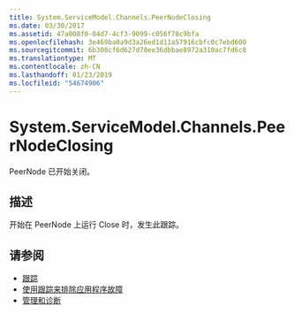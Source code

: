 ```yaml
---
title: System.ServiceModel.Channels.PeerNodeClosing
ms.date: 03/30/2017
ms.assetid: 47a008f0-04d7-4cf3-9099-c056f78c9bfa
ms.openlocfilehash: 3e469ba0a9d3a26ed1d11a57916cbfc0c7ebd600
ms.sourcegitcommit: 6b308cf6d627d78ee36dbbae8972a310ac7fd6c8
ms.translationtype: MT
ms.contentlocale: zh-CN
ms.lasthandoff: 01/23/2019
ms.locfileid: "54674906"
---
```

# <a name="systemservicemodelchannelspeernodeclosing"></a>System.ServiceModel.Channels.PeerNodeClosing
PeerNode 已开始关闭。  
  
## <a name="description"></a>描述  
 开始在 PeerNode 上运行 Close 时，发生此跟踪。  
  
## <a name="see-also"></a>请参阅
- [跟踪](../../../../../docs/framework/wcf/diagnostics/tracing/index.md)
- [使用跟踪来排除应用程序故障](../../../../../docs/framework/wcf/diagnostics/tracing/using-tracing-to-troubleshoot-your-application.md)
- [管理和诊断](../../../../../docs/framework/wcf/diagnostics/index.md)
